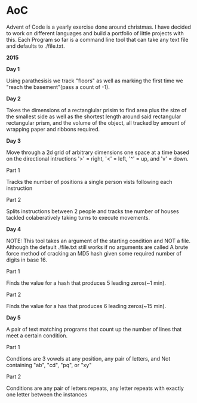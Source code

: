 # AoC
Advent of Code is a yearly exercise done around christmas. I have decided to work on different languages and build a portfolio of little projects with this. Each Program so far is a command line tool that can take any text file and defaults to ./file.txt.

**2015**

**Day 1**

Using parathesisis we track "floors" as well as marking the first time we "reach the basement"(pass a count of -1).

**Day 2**

Takes the dimensions of a rectanglular prisim to find area plus the size of the smallest side as well as the shortest length around said rectangular rectangular prism, and the volume of the object, all tracked by amount of wrapping paper and ribbons required.

**Day 3**

Move through a 2d grid of arbitrary dimensions one space at a time based on the directional intructions '>' = right, '<' = left, '^' = up, and 'v' = down. 

Part 1

Tracks the number of positions a single person vists following each instruction

Part 2

Splits instructions between 2 people and tracks tne number of houses tackled colaberatively taking turns to execute movements.

**Day 4**

NOTE: This tool takes an argument of the starting condition and NOT a file. Although the default ./file.txt still works if no arguments are called
A brute force method of cracking an MD5 hash given some required number of digits in base 16.

Part 1

Finds the value for a hash that produces 5 leading zeros(~1 min).

Part 2

Finds the value for a has that produces 6 leading zeros(~15 min).

**Day 5**

A pair of text matching programs that count up the number of lines that meet a certain condition.

Part 1

Condtions are 3 vowels at any position, any pair of letters, and Not containing "ab", "cd", "pq", or "xy"

Part 2

Conditions are any pair of letters repeats, any letter repeats with exactly one letter between the instances
